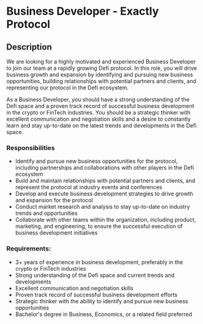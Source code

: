 # Business Developer - Exactly Protocol

## Description

We are looking for a highly motivated and experienced Business Developer to join our team at a rapidly growing Defi protocol. In this role, you will drive business growth and expansion by identifying and pursuing new business opportunities, building relationships with potential partners and clients, and representing our protocol in the Defi ecosystem.

As a Business Developer, you should have a strong understanding of the Defi space and a proven track record of successful business development in the crypto or FinTech industries. You should be a strategic thinker with excellent communication and negotiation skills and a desire to constantly learn and stay up-to-date on the latest trends and developments in the Defi space.

### Responsibilities

- Identify and pursue new business opportunities for the protocol, including partnerships and collaborations with other players in the Defi ecosystem
- Build and maintain relationships with potential partners and clients, and represent the protocol at industry events and conferences
- Develop and execute business development strategies to drive growth and expansion for the protocol
- Conduct market research and analysis to stay up-to-date on industry trends and opportunities
- Collaborate with other teams within the organization, including product, marketing, and engineering, to ensure the successful execution of business development initiatives

### Requirements:

- 3+ years of experience in business development, preferably in the crypto or FinTech industries
- Strong understanding of the Defi space and current trends and developments
- Excellent communication and negotiation skills
- Proven track record of successful business development efforts
- Strategic thinker with the ability to identify and pursue new business opportunities
- Bachelor's degree in Business, Economics, or a related field preferred